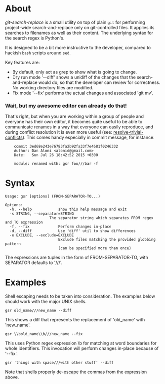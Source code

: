 # About

*git-search-replace* is a small utility on top of plain `git` for performing project-wide search-and-replace only on git-controlled files. It applies its searches to filenames as well as their content. The underlying syntax for the search regex is Python's.

It is designed to be a bit more instructive to the developer, compared to hackish `bash` scripts around `sed`.

Key features are:

* By default, only act as grep to show what is going to change.
* Dry run mode '--diff' shows a unidiff of the changes that the search-and-replace would do, so that the developer can review for correctness. No working directory files are modified.
* Fix mode '--fix' performs the actual changes and associated 'git mv'.

### Wait, but my awesome editor can already do that!

That's right, but when you are working within a group of people and everyone has their own editor, it becomes quite useful to be able to communicate renames in a way that everyone can easily reproduce, and during conflict resolution it is even more useful (see: [resolve-trivial-conflicts](https://github.com/ElastiLotem/resolve-trivial-conflicts)). This comes handy especially in commit message, for instance:

```
    commit 3ed68e243e76783fa2b92fa33f7e4681f0246332
    Author: Dan Aloni <alonid@gmail.com>
    Date:   Sun Jul 26 18:42:52 2015 +0300

    module: renamed with: gsr foo///bar -f

```

# Syntax

    Usage: gsr [options] (FROM-SEPARATOR-TO...)

    Options:
      -h, --help            show this help message and exit
      -s STRING, --separator=STRING
                        The separator string which separates FROM regex and TO expression
      -f, --fix             Perform changes in-place
      -d, --diff            Use 'diff' util to show differences
      -e EXCLUDE, --exclude=EXCLUDE
                            Exclude files matching the provided globbing pattern
                            (can be specified more than once)

The expressions are tuples in the form of FROM-SEPARATOR-TO, with SEPARATOR defaults to '///'.

# Examples

Shell escaping needs to be taken into consideration. The examples below should work with the major UNIX shells.

    gsr old_name///new_name --diff

This shows a diff that represents the replacement of 'old_name' with 'new_name'.

    gsr \\bold_name\\b///new_name --fix

This uses Python regex expression \b for matching at word boundaries for whole identifiers. This invocation will perform changes in-place because of '--fix'.

    gsr 'things with space///with other stuff' --diff

Note that shells properly de-escape the commas from the expression above.
